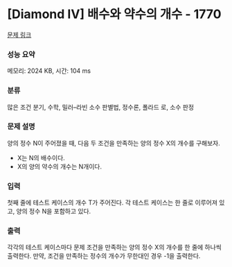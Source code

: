 # [Diamond IV] 배수와 약수의 개수 - 1770 

[문제 링크](https://www.acmicpc.net/problem/1770) 

### 성능 요약

메모리: 2024 KB, 시간: 104 ms

### 분류

많은 조건 분기, 수학, 밀러–라빈 소수 판별법, 정수론, 폴라드 로, 소수 판정

### 문제 설명

<p>양의 정수 N이 주어졌을 때, 다음 두 조건을 만족하는 양의 정수 X의 개수를 구해보자.</p>

<ul>
	<li>X는 N의 배수이다.</li>
	<li>X의 양의 약수의 개수는 N개이다.</li>
</ul>

### 입력 

 <p>첫째 줄에 테스트 케이스의 개수 T가 주어진다. 각 테스트 케이스는 한 줄로 이루어져 있고, 양의 정수 N을 포함하고 있다.</p>

### 출력 

 <p>각각의 테스트 케이스마다 문제 조건을 만족하는 양의 정수 X의 개수를 한 줄에 하나씩 출력한다. 만약, 조건을 만족하는 정수의 개수가 무한대인 경우 -1을 출력한다.</p>

